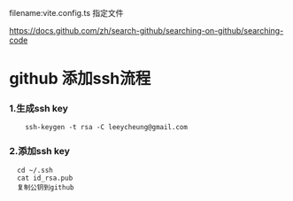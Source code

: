 filename:vite.config.ts 指定文件



https://docs.github.com/zh/search-github/searching-on-github/searching-code




# github 添加ssh流程


### 1.生成ssh key

```
    ssh-keygen -t rsa -C leeycheung@gmail.com
```

### 2.添加ssh key

```
  cd ~/.ssh
  cat id_rsa.pub
  复制公钥到github
```
